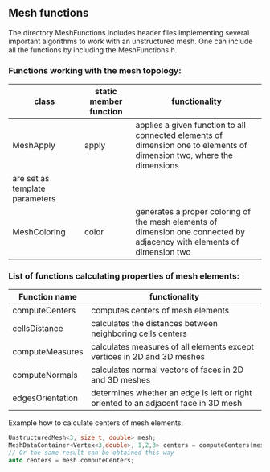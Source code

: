 ## Mesh functions

The directory MeshFunctions includes header files implementing several important algorithms to work with an unstructured mesh.
One can include all the functions by including the MeshFunctions.h.

### Functions working with the mesh topology:
|class|static member function|functionality|
|----|----|----|
|MeshApply|apply|applies a given function to all connected elements of dimension one to elements of dimension two, where the dimensions
are set as template parameters|
|MeshColoring|color|generates a proper coloring of the mesh elements of dimension one connected by adjacency with elements of dimension two|

### List of functions calculating properties of mesh elements:
|Function name|functionality|
|------------|-------------|
|computeCenters|computes centers of mesh elements|
|cellsDistance|calculates the distances between neighboring cells centers|
|computeMeasures|calculates measures of all elements except vertices in 2D and 3D meshes|
|computeNormals|calculates normal vectors of faces in 2D and 3D meshes|
|edgesOrientation|determines whether an edge is left or right oriented to an adjacent face in 3D mesh|



Example how to calculate centers of mesh elements.
```c++
UnstructuredMesh<3, size_t, double> mesh;
MeshDataContainer<Vertex<3,double>, 1,2,3> centers = computeCenters(mesh);
// Or the same result can be obtained this way
auto centers = mesh.computeCenters;
```

